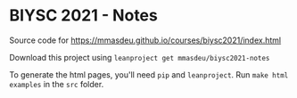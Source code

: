 # BIYSC 2021 - Notes

Source code for https://mmasdeu.github.io/courses/biysc2021/index.html

Download this project using `leanproject get mmasdeu/biysc2021-notes`

To generate the html pages, you'll need `pip` and `leanproject`.
Run `make html examples` in the `src` folder.
